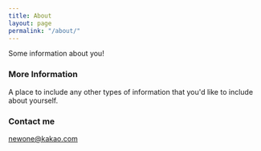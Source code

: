 ```yaml
---
title: About
layout: page
permalink: "/about/"
---
```


Some information about you!

### More Information

A place to include any other types of information that you'd like to include about yourself.

### Contact me

[newone@kakao.com](mailto:email@domain.com)